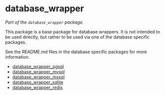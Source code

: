# database_wrapper

_Part of the `database_wrapper` package._

This package is a base package for database wrappers. It is not intended to be used directly, but rather to be used via one of the database specific packages.


See the README.md files in the database specific packages for more information.

* [database_wrapper_pgsql](https://pypi.org/project/database_wrapper_pgsql/)
* [database_wrapper_mysql](https://pypi.org/project/database_wrapper_mysql/)
* [database_wrapper_mssql](https://pypi.org/project/database_wrapper_mssql/)
* [database_wrapper_sqlite](https://pypi.org/project/database_wrapper_sqlite/)
* [database_wrapper_redis](https://pypi.org/project/database_wrapper_redis/)
